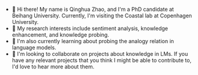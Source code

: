 - 👋 Hi there! My name is Qinghua Zhao, and I'm a PhD candidate at Beihang University. Currently, I'm visiting the Coastal lab at Copenhagen University.  
- 👀 My research interests include sentiment analysis, knowledge enhancement, and knowledge probing.
- 🌱 I'm also currently learning about probing the analogy relation in language models.
- 💞️ I'm looking to collaborate on projects about knowledge in LMs. If you have any relevant projects that you think I might be able to contribute to, I'd love to hear more about them.
<!---
- 📫 

--->
<!---
lshowway/lshowway is a ✨ special ✨ repository because its `README.md` (this file) appears on your GitHub profile.
You can click the Preview link to take a look at your changes.
--->
